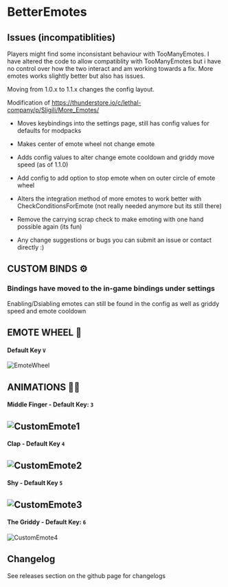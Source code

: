 # BetterEmotes

## Issues (incompatiblities)

Players might find some inconsistant behaviour with TooManyEmotes. I have altered the code to allow compatiblity with TooManyEmotes but i have no control over how the two interact and am working towards a fix. More emotes works slightly better but also has issues.

Moving from 1.0.x to 1.1.x changes the config layout.

Modification of https://thunderstore.io/c/lethal-company/p/Sligili/More_Emotes/

- Moves keybindings into the settings page, still has config values for defaults for modpacks
- Makes center of emote wheel not change emote
- Adds config values to alter change emote cooldown and griddy move speed (as of 1.1.0)
- Add config to add option to stop emote when on outer circle of emote wheel
- Alters the integration method of more emotes to work better with CheckConditionsForEmote (not really needed anymore but its still there)

- Remove the carrying scrap check to make emoting with one hand possible again (its fun)

- Any change suggestions or bugs you can submit an issue or contact directly :)

## CUSTOM BINDS ⚙
### Bindings have moved to the in-game bindings under settings

Enabling/Dsiabling emotes can still be found in the config as well as griddy speed and emote cooldown

## EMOTE WHEEL 🐄 
#### Default Key ```V```
![EmoteWheel](https://i.imgur.com/VrAItbd.jpg)

## ANIMATIONS 👨‍🦯
#### Middle Finger - Default Key: ```3```
![CustomEmote1](https://i.imgur.com/WZQNiMo.jpeg)
-----------------------------------------------------
#### Clap - Default Key ```4```
![CustomEmote2](https://i.imgur.com/UCuMpFq.jpg)
-----------------------------------------------------
#### Shy - Default Key ```5```
![CustomEmote3](https://i.imgur.com/YMeoTtz.jpg)
-----------------------------------------------------
#### The Griddy - Default Key: ```6```
![CustomEmote4](https://i.imgur.com/jDfY7V1.jpg)

## Changelog

See releases section on the github page for changelogs